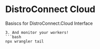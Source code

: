 # DistroConnect Cloud

Basiscs for DistroConnect.Cloud Interface
   ```
3. And monitor your workers!
   ```bash
   npx wrangler tail
   ```
